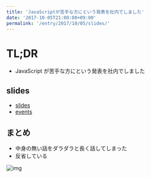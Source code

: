 ```yaml
---
title: 'JavaScriptが苦手な方にという発表を社内でしました'
date: '2017-10-05T21:00:00+09:00'
permalink: '/entry/2017/10/05/slides/'
---
```


# TL;DR

- JavaScript が苦手な方にという発表を社内でしました

## slides

- [slides](https://9renpoto.github.io/slides/json-response/)
- [events](https://uncovertruth.connpass.com/event/66341/)

## まとめ

- 中身の無い話をダラダラと長く話してしまった
- 反省している

![img](https://1.bp.blogspot.com/-UZ-zTvY7Qiw/VNH6mQx4fsI/AAAAAAAArTQ/v8f9UScSbkE/s800/ojigi_fukai.png)
